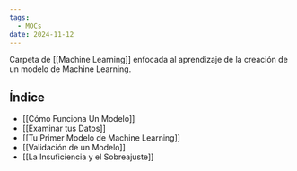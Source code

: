 ```yaml
---
tags:
  - MOCs
date: 2024-11-12
---
```

Carpeta de [[Machine Learning]] enfocada al aprendizaje de la creación de un modelo de Machine Learning.

## Índice

- [[Cómo Funciona Un Modelo]]
- [[Examinar tus Datos]]
- [[Tu Primer Modelo de Machine Learning]]
- [[Validación de un Modelo]]
- [[La Insuficiencia y el Sobreajuste]]
